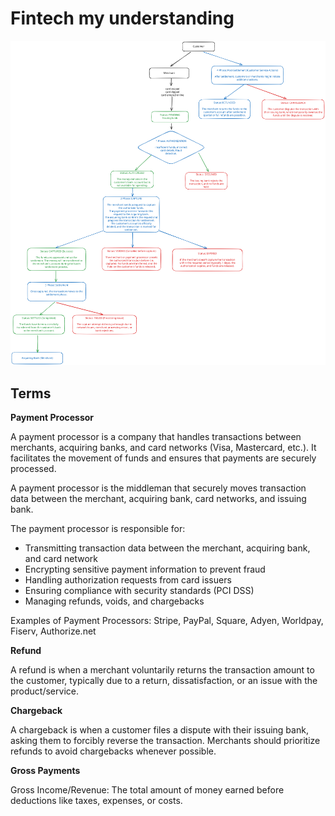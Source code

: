# Fintech my understanding

<img src="basic.svg">

## Terms

**Payment Processor**

A payment processor is a company that handles transactions between merchants, acquiring banks, and card networks (Visa, Mastercard, etc.). It facilitates the movement of funds and ensures that payments are securely processed.

A payment processor is the middleman that securely moves transaction data between the merchant, acquiring bank, card networks, and issuing bank.

The payment processor is responsible for:

- Transmitting transaction data between the merchant, acquiring bank, and card network
- Encrypting sensitive payment information to prevent fraud
- Handling authorization requests from card issuers
- Ensuring compliance with security standards (PCI DSS)
- Managing refunds, voids, and chargebacks

Examples of Payment Processors: Stripe, PayPal, Square, Adyen, Worldpay, Fiserv, Authorize.net

**Refund**

A refund is when a merchant voluntarily returns the transaction amount to the customer, typically due to a return, dissatisfaction, or an issue with the product/service.

**Chargeback**

A chargeback is when a customer files a dispute with their issuing bank, asking them to forcibly reverse the transaction.
Merchants should prioritize refunds to avoid chargebacks whenever possible.


**Gross Payments**

Gross Income/Revenue: The total amount of money earned before deductions like taxes, expenses, or costs.

